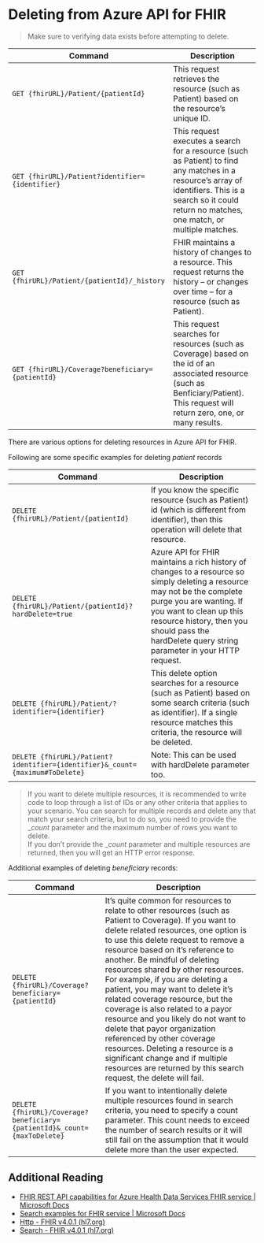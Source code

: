 # Deleting from Azure API for FHIR

>Make sure to verifying data exists before attempting to delete.

| **Command** | **Description** |
| --- | --- |  
| `GET {fhirURL}/Patient/{patientId}` | This request retrieves the resource (such as Patient) based on the resource’s unique ID. |  
| `GET {fhirURL}/Patient?identifier={identifier}` | This request executes a search for a resource (such as Patient) to find any matches in a resource’s array of identifiers. This is a search so it could return no matches, one match, or multiple matches. |  
| `GET {fhirURL}/Patient/{patientId}/_history` |FHIR maintains a history of changes to a resource. This request returns the history – or changes over time – for a resource (such as Patient). |
| `GET {fhirURL}/Coverage?beneficiary={patientId}` | This request searches for resources (such as Coverage) based on the id of an associated resource (such as Benficiary/Patient). This request will return zero, one, or many results. |

There are various options for deleting resources in Azure API for FHIR.  

Following are some specific examples for deleting _patient_ records

| **Command** | **Description** |
| --- | --- |  
| `DELETE {fhirURL}/Patient/{patientId}` | If you know the specific resource (such as Patient) id (which is different from identifier), then this operation will delete that resource. |  
| `DELETE {fhirURL}/Patient/{patientId}?hardDelete=true` | Azure API for FHIR maintains a rich history of changes to a resource so simply deleting a resource may not be the complete purge you are wanting. If you want to clean up this resource history, then you should pass the hardDelete query string parameter in your HTTP request.  |
| `DELETE {fhirURL}/Patient/?identifier={identifier}` | This delete option searches for a resource (such as Patient) based on some search criteria (such as identifier). If a single resource matches this criteria, the resource will be deleted. |  
| `DELETE {fhirURL}/Patient?identifier={identifier}&_count={maximum#ToDelete}` | Note: This can be used with hardDelete parameter too. |

> If you want to delete multiple resources, it is recommended to write code to loop through a list of IDs or any other criteria that applies to your scenario. You can search for multiple records and delete any that match your search criteria, but to do so, you need to provide the __count_ parameter and the maximum number of rows you want to delete.  
If you don’t provide the __count_ parameter and multiple resources are returned, then you will get an HTTP error response.  

Additional examples of deleting _beneficiary_ records:

| **Command** | **Description** |
| --- | --- |  
| `DELETE {fhirURL}/Coverage?beneficiary={patientId}` | It’s quite common for resources to relate to other resources (such as Patient to Coverage). If you want to delete related resources, one option is to use this delete request to remove a resource based on it’s reference to another. Be mindful of deleting resources shared by other resources. For example, if you are deleting a patient, you may want to delete it’s related coverage resource, but the coverage is also related to a payor resource and you likely do not want to delete that payor organization referenced by other coverage resources.  Deleting a resource is a significant change and if multiple resources are returned by this search request, the delete will fail. |
| `DELETE {fhirURL}/Coverage?beneficiary={patientId}&_count={maxToDelete}` | If you want to intentionally delete multiple resources found in search criteria, you need to specify a count parameter. This count needs to exceed the number of search results or it will still fail on the assumption that it would delete more than the user expected. |  

## Additional Reading

- [FHIR REST API capabilities for Azure Health Data Services FHIR service | Microsoft Docs](https://docs.microsoft.com/en-us/azure/healthcare-apis/fhir/fhir-rest-api-capabilities)  
- [Search examples for FHIR service | Microsoft Docs](https://docs.microsoft.com/en-us/azure/healthcare-apis/fhir/search-samples)  
- [Http - FHIR v4.0.1 (hl7.org)](https://www.hl7.org/fhir/http.html#delete)
- [Search - FHIR v4.0.1 (hl7.org)](https://www.hl7.org/fhir/search.html)
